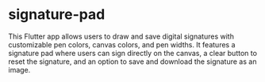 # signature-pad
This Flutter app allows users to draw and save digital signatures with customizable pen colors, canvas colors, and pen widths. It features a signature pad where users can sign directly on the canvas, a clear button to reset the signature, and an option to save and download the signature as an image.
